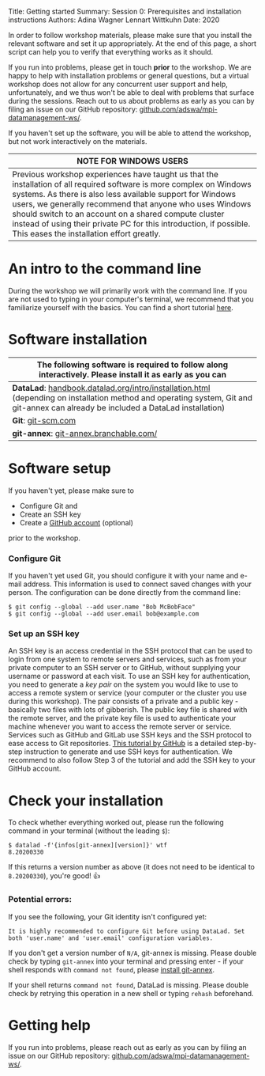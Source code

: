 Title:   Getting started
Summary: Session 0: Prerequisites and installation instructions
Authors: Adina Wagner
         Lennart Wittkuhn
Date:    2020

In order to follow workshop materials, please make sure that you install the relevant software and set it up appropriately.
At the end of this page, a short script can help you to verify that everything works as it should.

If you run into problems, please get in touch **prior** to the workshop.
We are happy to help with installation problems or general questions, but a virtual workshop does not allow for any concurrent user support and help, unfortunately, and we thus won't be able to deal with problems that surface during the sessions. Reach out to us about problems as early as you can by filing an issue on our GitHub repository: [github.com/adswa/mpi-datamanagement-ws/](https://github.com/adswa/mpi-datamanagement-ws/issues/new).

If you haven't set up the software, you will be able to attend the workshop, but not work interactively on the materials.

| **NOTE FOR WINDOWS USERS** |
|------------------------------------------------------------------|
| Previous workshop experiences have taught us that the installation of all required software is more complex on Windows systems. As there is also less available support for Windows users, we generally recommend that anyone who uses Windows should switch to an account on a shared compute cluster instead of using their private PC for this introduction, if possible. This eases the installation effort greatly.|

# An intro to the command line

During the workshop we will primarily work with the command line.
If you are not used to typing in your computer's terminal, we recommend that you familiarize yourself with the basics.
You can find a short tutorial [here](http://handbook.datalad.org/en/latest/intro/howto.html).

# Software installation

| **The following software is required to follow along interactively.** Please install it as early as you can |
|------------------------------------------------------------------|
| **DataLad**: [handbook.datalad.org/intro/installation.html](http://handbook.datalad.org/en/latest/intro/installation.html) (depending on installation method and operating system, Git and git-annex can already be included a DataLad installation)|
| **Git**: [git-scm.com](https://git-scm.com/)     |
| **git-annex**: [git-annex.branchable.com/](https://git-annex.branchable.com/) |


# Software setup

If you haven't yet, please make sure to

- Configure Git and
- Create an SSH key
- Create a [GitHub account](https://github.com) (optional)

prior to the workshop.

### Configure Git

If you haven't yet used Git, you should configure it with your name and e-mail address.
This information is used to connect saved changes with your person.
The configuration can be done directly from the command line:

```
$ git config --global --add user.name "Bob McBobFace"
$ git config --global --add user.email bob@example.com
```

### Set up an SSH key
An SSH key is an access credential in the SSH protocol that can be used to login from one system to remote servers and services, such as from your private computer to an SSH server or to GitHub, without supplying your username or password at each visit.
To use an SSH key for authentication, you need to generate a *key pair* on the system you would like to use to access a remote system or service (your computer or the cluster you use during this workshop).
The pair consists of a private and a public key - basically two files with lots of gibberish.
The public key file is shared with the remote server, and the private key file is used to authenticate your machine whenever you want to access the remote server or service.
Services such as GitHub and GitLab use SSH keys and the SSH protocol to ease access to Git repositories.
[This tutorial by GitHub](https://help.github.com/en/github/authenticating-to-github/generating-a-new-ssh-key-and-adding-it-to-the-ssh-agent) is a detailed step-by-step instruction to generate and use SSH keys for authentication.
We recommend to also follow Step 3 of the tutorial and add the SSH key to your GitHub account.

# Check your installation

To check whether everything worked out, please run the following command in your terminal (without the leading ``$``):

```
$ datalad -f'{infos[git-annex][version]}' wtf
8.20200330
```

If this returns a version number as above (it does not need to be identical to ``8.20200330``), you're good! 👍

### Potential errors:

If you see the following, your Git identity isn't configured yet:

```
It is highly recommended to configure Git before using DataLad. Set both 'user.name' and 'user.email' configuration variables.
```

If you don't get a version number of `N/A`, git-annex is missing. Please double check by typing ``git-annex`` into your terminal and pressing enter - if your shell responds with ``command not found``, please [install git-annex](https://git-annex.branchable.com/install/).

If your shell returns ``command not found``, DataLad is missing. Please double check by retrying this operation in a new shell or typing ``rehash`` beforehand.

# Getting help

If you run into problems, please reach out as early as you can by filing an issue on our GitHub repository: [github.com/adswa/mpi-datamanagement-ws/](https://github.com/adswa/mpi-datamanagement-ws/issues/new).

